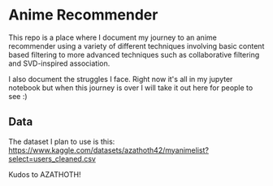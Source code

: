 
# Anime Recommender

This repo is a place where I document my journey to an anime recommender using a variety of different
techniques involving basic content based filtering to more advanced techniques such as collaborative filtering and SVD-inspired association.

I also document the struggles I face. Right now it's all in my jupyter notebook but when this journey is over
I will take it out here for people to see :)

## Data
The dataset I plan to use is this: https://www.kaggle.com/datasets/azathoth42/myanimelist?select=users_cleaned.csv

Kudos to AZATHOTH!